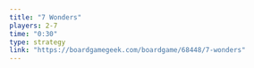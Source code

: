 ```yaml
---
title: "7 Wonders"
players: 2-7
time: "0:30"
type: strategy
link: "https://boardgamegeek.com/boardgame/68448/7-wonders"
---
```

